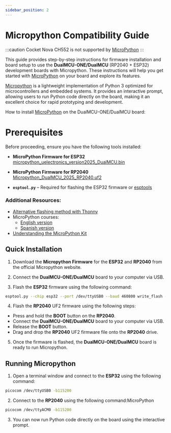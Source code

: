 ```yaml
---
sidebar_position: 2
---
```


# Micropython Compatibility Guide

:::caution
 Cocket Nova CH552 is not supported by [MicroPython](https://www.micropython.org/)
:::

This guide provides step-by-step instructions for firmware installation and board setup to use the **DualMCU-ONE/DualMCU** (RP2040 + ESP32) development boards with Micropython. These instructions will help you get started with [MicroPython](https://www.micropython.org/) on your board and explore its features.


[Micropython](https://micropython.org/) is a lightweight implementation of Python 3 optimized for microcontrollers and embedded systems. It provides an interactive prompt, allowing users to run Python code directly on the board, making it an excellent choice for rapid prototyping and development.

How to install [MicroPython](https://www.micropython.org/) on the DualMCU-ONE/DualMCU board:


# Prerequisites 

Before proceeding, ensure you have the following tools installed:

- **MicroPython Firmware for ESP32**  
  [micropython_uelectronics_version2025_DualMCU.bin](https://github.com/UNIT-Electronics-MX/ecosistema-de-desarrollo-unit/releases/download/Micropython_by_uelectronics/micropython_uelectronics_version2025_DualMCU.bin)

- **MicroPython Firmware for RP2040**  
  [Micropython_DualMCU_2025_RP2040.uf2](https://github.com/UNIT-Electronics-MX/ecosistema-de-desarrollo-desarrollo/releases/download/Micropython_by_uelectronics/Micropython_DualMCU_2025_RP2040.uf2)

- **`esptool.py`** – Required for flashing the ESP32 firmware or [esptools](https://espressif.github.io/esptool-js/)

### Additional Resources:

- [Alternative flashing method with Thonny](https://unit-electronics-mx.github.io/ecosistema-de-desarrollo-unit/upython.html)
- MicroPython courses:  
  - [English version](https://unit-electronics.github.io/DualMCU_Getting_Started/docs/2-micropython/)  
  - [Spanish version](https://unit-electronics-mx.github.io/dualmcu_curso_introductorio/index.html)
- [Understanding the MicroPython Kit](https://github.com/UNIT-Electronics/UNIT-Pico-Starter-kit)




## Quick Installation

1. Download the **Micropython Firmware** for the **ESP32** and **RP2040** from the official Micropython website.
2. Connect the **DualMCU-ONE/DualMCU** board to your computer via USB.

3. Flash the **ESP32** firmware using the following command:

```bash
esptool.py --chip esp32 --port /dev/ttyUSB0 --baud 460800 write_flash -z 0x1000 esp32.bin
```

4. Flash the **RP2040** UF2 firmware using the following steps:

- Press and hold the **BOOT** button on the **RP2040**.
- Connect the **DualMCU-ONE/DualMCU** board to your computer via USB.
- Release the **BOOT** button.
- Drag and drop the **RP2040** UF2 firmware file onto the **RP2040** drive.

5. Once the firmware is flashed, the **DualMCU-ONE/DualMCU** board is ready to run Micropython.

## Running Micropython

1. Open a terminal window and connect to the **ESP32** using the following command:

```bash
picocom /dev/ttyUSB0 -b115200
```

2. Connect to the **RP2040** using the following command:MicroPython

```bash
picocom /dev/ttyACM0 -b115200
```

3. You can now run Python code directly on the board using the interactive prompt.
